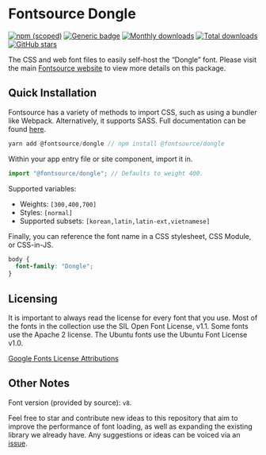# Fontsource Dongle

[![npm (scoped)](https://img.shields.io/npm/v/@fontsource/dongle?color=brightgreen)](https://www.npmjs.com/package/@fontsource/dongle) [![Generic badge](https://img.shields.io/badge/fontsource-passing-brightgreen)](https://github.com/fontsource/fontsource) [![Monthly downloads](https://badgen.net/npm/dm/@fontsource/dongle)](https://github.com/fontsource/fontsource) [![Total downloads](https://badgen.net/npm/dt/@fontsource/dongle)](https://github.com/fontsource/fontsource) [![GitHub stars](https://img.shields.io/github/stars/fontsource/fontsource.svg?style=social&label=Star)](https://github.com/fontsource/fontsource/stargazers)

The CSS and web font files to easily self-host the “Dongle” font. Please visit the main [Fontsource website](https://fontsource.org/fonts/dongle) to view more details on this package.

## Quick Installation

Fontsource has a variety of methods to import CSS, such as using a bundler like Webpack. Alternatively, it supports SASS. Full documentation can be found [here](https://fontsource.org/docs/introduction).

```javascript
yarn add @fontsource/dongle // npm install @fontsource/dongle
```

Within your app entry file or site component, import it in.

```javascript
import "@fontsource/dongle"; // Defaults to weight 400.
```

Supported variables:

- Weights: `[300,400,700]`
- Styles: `[normal]`
- Supported subsets: `[korean,latin,latin-ext,vietnamese]`

Finally, you can reference the font name in a CSS stylesheet, CSS Module, or CSS-in-JS.

```css
body {
  font-family: "Dongle";
}
```

## Licensing

It is important to always read the license for every font that you use.
Most of the fonts in the collection use the SIL Open Font License, v1.1. Some fonts use the Apache 2 license. The Ubuntu fonts use the Ubuntu Font License v1.0.

[Google Fonts License Attributions](https://fonts.google.com/attribution)

## Other Notes

Font version (provided by source): `v8`.

Feel free to star and contribute new ideas to this repository that aim to improve the performance of font loading, as well as expanding the existing library we already have. Any suggestions or ideas can be voiced via an [issue](https://github.com/fontsource/fontsource/issues).
